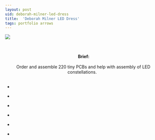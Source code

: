 ```yaml
---
layout: post
uid: deborah-milner-led-dress
title:  'Deborah Milner LED Dress'
tags: portfolio arrows
---
```


<a href="{{ site.url }}/images/portfolio/deborah-milner-led-dress/IMG_20170912_121113.jpg">
<img src = "{{ site.url }}/images/portfolio/deborah-milner-led-dress/IMG_20170912_121113.jpg">
</a>


<div class="sqs-html-content">
 <p class="" style="text-align:center;white-space:pre-wrap;">
  <strong>
   Brief:
  </strong>
  Order and assemble 220 tiny PCBs and help with assembly of LED constellations.
 </p>
</div>


<ul class="projects clearfix">
  <li>
    <div class="project" style='background-image: url({{ site.url }}/images/portfolio/deborah-milner-led-dress/IMG_20170912_172353.jpg)'>
      <a class="cover" href="{{ site.url }}/images/portfolio/deborah-milner-led-dress/IMG_20170912_172353.jpg"></a>
    </div>
  </li>
  <li>
    <div class="project" style='background-image: url({{ site.url }}/images/portfolio/deborah-milner-led-dress/IMG_20170913_145252.jpg)'>
      <a class="cover" href="{{ site.url }}/images/portfolio/deborah-milner-led-dress/IMG_20170913_145252.jpg"></a>
    </div>
  </li>
  <li>
    <div class="project" style='background-image: url({{ site.url }}/images/portfolio/deborah-milner-led-dress/IMG_20170913_145406.jpg)'>
      <a class="cover" href="{{ site.url }}/images/portfolio/deborah-milner-led-dress/IMG_20170913_145406.jpg"></a>
    </div>
  </li>
  <li>
    <div class="project" style='background-image: url({{ site.url }}/images/portfolio/deborah-milner-led-dress/IMG_20170913_145421.jpg)'>
      <a class="cover" href="{{ site.url }}/images/portfolio/deborah-milner-led-dress/IMG_20170913_145421.jpg"></a>
    </div>
  </li>
  <li>
    <div class="project" style='background-image: url({{ site.url }}/images/portfolio/deborah-milner-led-dress/IMG_20170912_162353.jpg)'>
      <a class="cover" href="{{ site.url }}/images/portfolio/deborah-milner-led-dress/IMG_20170912_162353.jpg"></a>
    </div>
  </li>
  <li>
    <div class="project" style='background-image: url({{ site.url }}/images/portfolio/deborah-milner-led-dress/IMG_20170912_121156.jpg)'>
      <a class="cover" href="{{ site.url }}/images/portfolio/deborah-milner-led-dress/IMG_20170912_121156.jpg"></a>
    </div>
  </li>
</ul>
<br>


